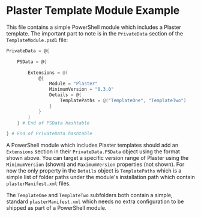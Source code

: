 # Plaster Template Module Example

This file contains a simple PowerShell module which includes a Plaster template.
The important part to note is in the `PrivateData` section of the `TemplateModule.psd1`
file:

```powershell
PrivateData = @{

    PSData = @{

        Extensions = @(
            @{
                Module = "Plaster"
                MinimumVersion = "0.3.0"
                Details = @{
                    TemplatePaths = @("TemplateOne", "TemplateTwo")
                }
            }
        )
    } # End of PSData hashtable

} # End of PrivateData hashtable
```

A PowerShell module which includes Plaster templates should add an `Extensions` section
in their `PrivateData.PSData` object using the format shown above.  You can target a specific
version range of Plaster using the `MinimumVersion` (shown) and `MaximumVersion` properties
(not shown).  For now the only property in the `Details` object is `TemplatePaths` which
is a simple list of folder paths under the module's installation path which contain `plasterManifest.xml`
files.

The `TemplateOne` and `TemplateTwo` subfolders both contain a simple, standard `plasterManifest.xml`
which needs no extra configuration to be shipped as part of a PowerShell module.
